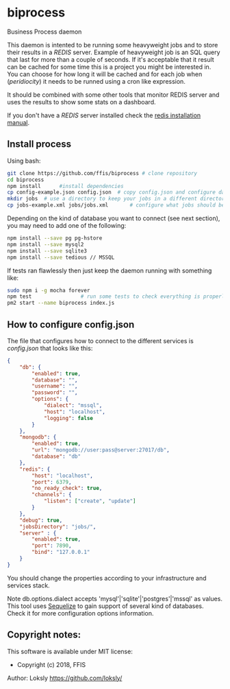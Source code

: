 # biprocess
Business Process daemon


This daemon is intented to be running some heavyweight jobs and to store their
results in a _REDIS_ server. Example of heavyweight job is an SQL query that last
for more than a couple of seconds. If it's acceptable that it result can be cached
for some time this is a project you might be interested in. You can choose for how
long it will be cached and for each job when (_peridiocity_) it needs to be runned
using a cron like expression.

It should be combined with some other tools that monitor REDIS server and uses
the results to show some stats on a dashboard.

If you don't have a _REDIS_ server installed check the [redis installation manual](./redis.md).

## Install process

Using bash:

```bash
git clone https://github.com/ffis/biprocess # clone repository
cd biprocess
npm install 	 #install dependencies
cp config-example.json config.json 	# copy config.json and configure database and redis connection parameters
mkdir jobs 	# use a directory to keep your jobs in a different directory than the code is
cp jobs-example.xml jobs/jobs.xml 		# configure what jobs should be executed and their peridiocity

```

Depending on the kind of database you want to connect (see next section), you may need to add one of the following:

```bash
npm install --save pg pg-hstore
npm install --save mysql2
npm install --save sqlite3
npm install --save tedious // MSSQL
```

If tests ran flawlessly then just keep the daemon running with something like:

```bash
sudo npm i -g mocha forever
npm test 				# run some tests to check everything is properly configured
pm2 start --name biprocess index.js
```



## How to configure config.json

The file that configures how to connect to the different services is _config.json_ that looks like this:

```json
{
	"db": {
		"enabled": true,
		"database": "",
		"username": "",
		"password": "",
		"options": {
			"dialect": "mssql",
			"host": "localhost",
			"logging": false
		}
	},
	"mongodb": {
        "enabled": true,
		"url": "mongodb://user:pass@server:27017/db",
        "database": "db"
    },
	"redis": {
		"host": "localhost",
		"port": 6379,
		"no_ready_check": true,
		"channels": {
			"listen": ["create", "update"]
		}
	},
	"debug": true,
	"jobsDirectory": "jobs/",
	"server" : {
        "enabled": true,
        "port": 7890,
		"bind": "127.0.0.1"
    }
}
```

You should change the properties according to your infrastructure and services stack.

Note db.options.dialect accepts 'mysql'|'sqlite'|'postgres'|'mssql' as values.
This tool uses [Sequelize](http://docs.sequelizejs.com/) to gain support of several kind of databases.
Check it for more configuration options information.


## Copyright notes:

This software is available under MIT license:
* Copyright (c) 2018, FFIS
 
 Author: Loksly https://github.com/loksly/